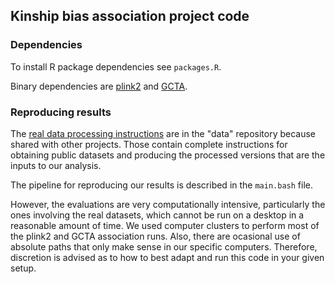 ## Kinship bias association project code

### Dependencies

To install R package dependencies see `packages.R`.

Binary dependencies are [plink2](https://www.cog-genomics.org/plink/2.0/) and [GCTA](https://yanglab.westlake.edu.cn/software/gcta/).

### Reproducing results

The [real data processing instructions](https://github.com/OchoaLab/data) are in the "data" repository because shared with other projects.
Those contain complete instructions for obtaining public datasets and producing the processed versions that are the inputs to our analysis.

The pipeline for reproducing our results is described in the `main.bash` file.

However, the evaluations are very computationally intensive, particularly the ones involving the real datasets, which cannot be run on a desktop in a reasonable amount of time.
We used computer clusters to perform most of the plink2 and GCTA association runs.
Also, there are ocasional use of absolute paths that only make sense in our specific computers.
Therefore, discretion is advised as to how to best adapt and run this code in your given setup.

